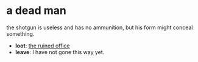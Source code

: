 # a dead man

the shotgun is useless and has no ammunition, but his form might conceal something.

- **loot**: [the ruined office](the-ruined-office-Nnkh4ub.md)
- **leave**: I have not gone this way yet.
